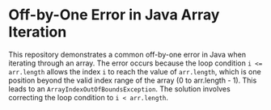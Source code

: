 # Off-by-One Error in Java Array Iteration

This repository demonstrates a common off-by-one error in Java when iterating through an array.  The error occurs because the loop condition `i <= arr.length` allows the index `i` to reach the value of `arr.length`, which is one position beyond the valid index range of the array (0 to arr.length - 1). This leads to an `ArrayIndexOutOfBoundsException`.  The solution involves correcting the loop condition to `i < arr.length`.